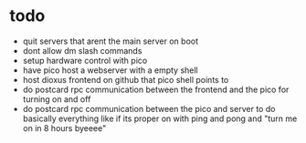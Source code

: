 # todo

- quit servers that arent the main server on boot
- dont allow dm slash commands
- setup hardware control with pico
- have pico host a webserver with a empty shell
- host dioxus frontend on github that pico shell points to
- do postcard rpc communication between the frontend and the pico for turning on and off
- do postcard rpc communication between the pico and server to do basically everything like if its proper on with ping and pong and "turn me on in 8 hours byeeee"
